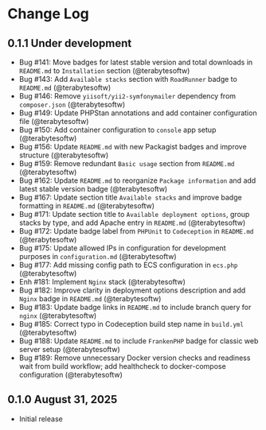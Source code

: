 # Change Log

## 0.1.1 Under development

- Bug #141: Move badges for latest stable version and total downloads in `README.md` to `Installation` section (@terabytesoftw)
- Bug #143: Add `Available stacks` section with `RoadRunner` badge to `README.md` (@terabytesoftw)
- Bug #146: Remove `yiisoft/yii2-symfonymailer` dependency from `composer.json` (@terabytesoftw)
- Bug #149: Update PHPStan annotations and add container configuration file (@terabytesoftw)
- Bug #150: Add container configuration to `console` app setup (@terabytesoftw)
- Bug #156: Update `README.md` with new Packagist badges and improve structure (@terabytesoftw)
- Bug #159: Remove redundant `Basic usage` section from `README.md` (@terabytesoftw)
- Bug #162: Update `README.md` to reorganize `Package information` and add latest stable version badge (@terabytesoftw)
- Bug #167: Update section title `Available stacks` and improve badge formatting in `README.md` (@terabytesoftw)
- Bug #171: Update section title to `Available deployment options`, group stacks by type, and add Apache entry in `README.md` (@terabytesoftw)
- Bug #172: Update badge label from `PHPUnit` to `Codeception` in `README.md` (@terabytesoftw)
- Bug #175: Update allowed IPs in configuration for development purposes in `configuration.md` (@terabytesoftw)
- Bug #177: Add missing config path to ECS configuration in `ecs.php` (@terabytesoftw)
- Enh #181: Implement `Nginx` stack (@terabytesoftw)
- Bug #182: Improve clarity in deployment options description and add `Nginx` badge in `README.md` (@terabytesoftw)
- Bug #183: Update badge links in `README.md` to include branch query for `nginx` (@terabytesoftw)
- Bug #185: Correct typo in Codeception build step name in `build.yml` (@terabytesoftw)
- Bug #188: Update `README.md` to include `FrankenPHP` badge for classic web server setup (@terabytesoftw)
- Bug #189: Remove unnecessary Docker version checks and readiness wait from build workflow; add healthcheck to docker-compose configuration (@terabytesoftw)

## 0.1.0 August 31, 2025

- Initial release
